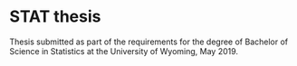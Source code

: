# STAT thesis
Thesis submitted as part of the requirements for the degree of Bachelor of Science in Statistics at the University of Wyoming, May 2019.
